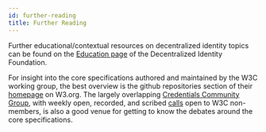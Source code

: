 ```yaml
---
id: further-reading
title: Further Reading
---
```


Further educational/contextual resources on decentralized identity topics can be
found on the [Education page](https://identity.foundation/education/) of the
Decentralized Identity Foundation. 

For insight into the core specifications authored and maintained by the W3C
working group, the best overview is the github repositories section of their
[homepage](https://www.w3.org/2019/did-wg/) on W3.org. The largely overlapping
[Credentials Community Group](https://w3c-ccg.github.io/), with weekly open,
recorded, and scribed [calls](https://w3c-ccg.github.io/meetings/) open to W3C
non-members, is also a good venue for getting to know the debates around the
core specifications.